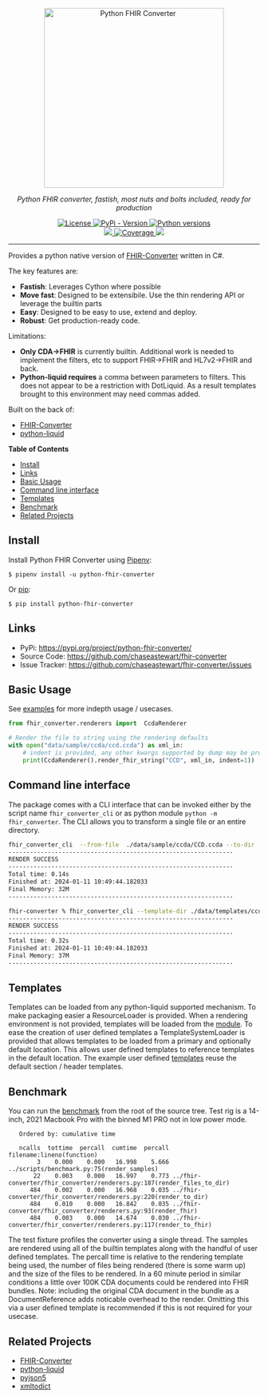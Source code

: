 <p align="center">
  <img src="https://chaseastewart.github.io/fhir-converter/logo.png" width="360" alt="Python FHIR Converter"/>
</p>
<p align="center">
    <em>Python FHIR converter, fastish, most nuts and bolts included, ready for production</em>
</p>
<p align="center">
<a href="https://github.com/chaseastewart/fhir-converter/blob/main/LICENSE" target="_blank">
  <img src="https://img.shields.io/pypi/l/python-liquid.svg?style=flat-square" alt="License">
</a>
<a href="https://pypi.org/project/python-fhir-converter/" target="_blank">
  <img src="https://img.shields.io/pypi/v/python-fhir-converter.svg?style=flat-square" alt="PyPi - Version">
</a>
<a href="https://pypi.org/project/python-fhir-converter" target="_blank">
  <img src="https://img.shields.io/pypi/pyversions/python-fhir-converter.svg?style=flat-square" alt="Python versions">
</a>
<br>
<a href="https://github.com/chaseastewart/fhir-converter/actions?query=workflow%3Apython-package">
    <img src="https://img.shields.io/github/actions/workflow/status/chaseastewart/fhir-converter/python-package.yml?style=flat-square&brach=main" />
</a>
<a href="https://coverage-badge.samuelcolvin.workers.dev/redirect/chaseastewart/fhir-converter" target="_blank">
    <img src="https://coverage-badge.samuelcolvin.workers.dev/chaseastewart/fhir-converter.svg" alt="Coverage">
</a>
<a href="https://black.readthedocs.io/en/stable/index.html" target="_blank">
  <img src="https://img.shields.io/badge/code%20style-black-000000.svg?style=flat-square" />
</a>
</p>

---

Provides a python native version of [FHIR-Converter](https://github.com/microsoft/FHIR-Converter) written in C#.

The key features are:

* **Fastish**: Leverages Cython where possible 
* **Move fast**: Designed to be extensibile. Use the thin rendering API or leverage the builtin parts
* **Easy**: Designed to be easy to use, extend and deploy.
* **Robust**: Get production-ready code.

Limitations:
* **Only CDA->FHIR** is currently builtin. Additional work is needed to implement the filters, etc to support FHIR->FHIR and HL7v2->FHIR and back.
* **Python-liquid requires** a comma between parameters to filters. This does not appear to be a restriction with DotLiquid. As a result templates brought to this environment may need commas added.

Built on the back of:

* [FHIR-Converter](https://github.com/microsoft/FHIR-Converter)
* [python-liquid](https://github.com/jg-rp/liquid)


**Table of Contents**

- [Install](#install)
- [Links](#links)
- [Basic Usage](#basic-usage)
- [Command line interface](#command-line-interface)
- [Templates](#templates)
- [Benchmark](#benchmark)
- [Related Projects](#related-projects)


## Install

Install Python FHIR Converter using [Pipenv](https://pipenv.pypa.io/en/latest/):

```shell
$ pipenv install -u python-fhir-converter
```

Or [pip](https://pip.pypa.io/en/stable/getting-started/):

```shell
$ pip install python-fhir-converter
```

## Links

- PyPi: https://pypi.org/project/python-fhir-converter/
- Source Code: https://github.com/chaseastewart/fhir-converter
- Issue Tracker: https://github.com/chaseastewart/fhir-converter/issues


## Basic Usage
See [examples](./scripts/examples.py) for more indepth usage / usecases.

```python
from fhir_converter.renderers import  CcdaRenderer

# Render the file to string using the rendering defaults
with open("data/sample/ccda/ccd.ccda") as xml_in:
    # indent is provided, any other kwargs supported by dump may be provided
    print(CcdaRenderer().render_fhir_string("CCD", xml_in, indent=1))
```

## Command line interface

The package comes with a CLI interface that can be invoked either by the script name
``fhir_converter_cli`` or as python module ``python -m fhir_converter``. The CLI allows you to transform a single file or an entire directory.

```bash
fhir_converter_cli  --from-file  ./data/sample/ccda/CCD.ccda --to-dir ./data/out --template-name CCD
---------------------------------------------------------------
RENDER SUCCESS
---------------------------------------------------------------
Total time: 0.14s
Finished at: 2024-01-11 10:49:44.182033
Final Memory: 32M
---------------------------------------------------------------

fhir-converter % fhir_converter_cli --template-dir ./data/templates/ccda --from-dir ./data/sample/ccda --to-dir ./data/out --template-name pampi
---------------------------------------------------------------
RENDER SUCCESS
---------------------------------------------------------------
Total time: 0.32s
Finished at: 2024-01-11 10:49:44.182033
Final Memory: 37M
---------------------------------------------------------------
```


## Templates

Templates can be loaded from any python-liquid supported mechanism. To make packaging easier a ResourceLoader is provided. When a rendering environment is not provided, templates will be loaded from the [module](/fhir_converter/templates/). To ease the creation of user defined templates a TemplateSystemLoader is provided that allows templates to be loaded from a primary and optionally default location. This allows user defined templates to reference templates in the default location. The example user defined [templates](data/templates/ccda) reuse the default section / header templates.


## Benchmark

You can run the [benchmark](./scripts/benchmark.py) from the root of the source tree. Test rig is a 14-inch, 2021 Macbook Pro with the binned M1 PRO not in low power mode.
```text
   Ordered by: cumulative time

   ncalls  tottime  percall  cumtime  percall filename:lineno(function)
        3    0.000    0.000   16.998    5.666 ../scripts/benchmark.py:75(render_samples)
       22    0.003    0.000   16.997    0.773 ../fhir-converter/fhir_converter/renderers.py:187(render_files_to_dir)
      484    0.002    0.000   16.968    0.035 ../fhir-converter/fhir_converter/renderers.py:220(render_to_dir)
      484    0.010    0.000   16.842    0.035 ../fhir-converter/fhir_converter/renderers.py:93(render_fhir)
      484    0.003    0.000   14.674    0.030 ../fhir-converter/fhir_converter/renderers.py:117(render_to_fhir)
```
The test fixture profiles the converter using a single thread. The samples are rendered using all of the builtin templates along with the handful of user defined templates. The percall time is relative to the rendering template being used, the number of files being rendered (there is some warm up) and the size of the files to be rendered. In a 60 minute period in similar conditions a little over 100K CDA documents could be rendered into FHIR bundles. Note: including the original CDA document in the bundle as a DocumentReference adds noticable overhead to the render. Omitting this via a user defined template is recommended if this is not required for your usecase.


## Related Projects

- [FHIR-Converter](https://github.com/microsoft/FHIR-Converter)
- [python-liquid](https://github.com/jg-rp/liquid)
- [pyjson5](https://github.com/Kijewski/pyjson5)
- [xmltodict](https://github.com/martinblech/xmltodict)
